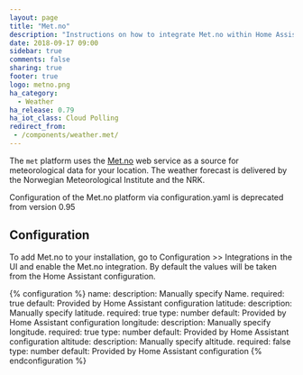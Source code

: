 ```yaml
---
layout: page
title: "Met.no"
description: "Instructions on how to integrate Met.no within Home Assistant."
date: 2018-09-17 09:00
sidebar: true
comments: false
sharing: true
footer: true
logo: metno.png
ha_category:
  - Weather
ha_release: 0.79
ha_iot_class: Cloud Polling
redirect_from:
 - /components/weather.met/
---
```


The `met` platform uses the [Met.no](https://met.no/) web service as a source for meteorological data for your location. The weather forecast is delivered by the Norwegian Meteorological Institute and the NRK.

<p class='note warning'>
  Configuration of the Met.no platform via configuration.yaml is deprecated from version 0.95 
</p>
 
## Configuration

To add Met.no to your installation, go to Configuration >> Integrations in the UI and enable the Met.no integration. By default the values will be taken from the Home Assistant configuration.

{% configuration %}
name: 
  description: Manually specify Name. 
  required: true
  default: Provided by Home Assistant configuration
latitude:
  description: Manually specify latitude. 
  required: true
  type: number
  default: Provided by Home Assistant configuration
longitude:
  description: Manually specify longitude. 
  required: true
  type: number
  default: Provided by Home Assistant configuration
altitude:
  description: Manually specify altitude.
  required: false
  type: number
  default: Provided by Home Assistant configuration
{% endconfiguration %}
